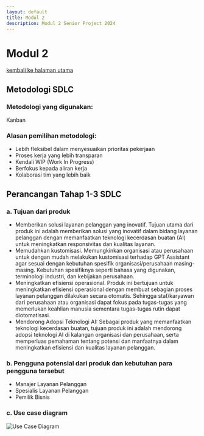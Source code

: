 ```yaml
---
layout: default
title: Modul 2
description: Modul 2 Senior Project 2024
---
```


# **Modul 2**
[kembali ke halaman utama](./)

## **Metodologi SDLC**

### **Metodologi yang digunakan:**
Kanban

### **Alasan pemilihan metodologi:**
- Lebih fleksibel dalam menyesuaikan prioritas pekerjaan
- Proses kerja yang lebih transparan
- Kendali WIP (Work In Progress)
- Berfokus kepada aliran kerja 
- Kolaborasi tim yang lebih baik

## **Perancangan Tahap 1-3 SDLC**

### **a. Tujuan dari produk**
- Memberikan solusi layanan pelanggan yang inovatif. Tujuan utama dari produk ini adalah memberikan solusi yang inovatif dalam bidang layanan pelanggan dengan memanfaatkan teknologi kecerdasan buatan (AI) untuk meningkatkan responsivitas dan kualitas layanan.
- Memudahkan kustomisasi. Memungkinkan organisasi atau perusahaan untuk dengan mudah melakukan kustomisasi terhadap GPT Assistant agar sesuai dengan kebutuhan spesifik organisasi/perusahaan masing-masing. Kebutuhan spesifiknya seperti bahasa yang digunakan, terminologi industri, dan kebijakan perusahaan.
- Meningkatkan efisiensi operasional. Produk ini bertujuan untuk meningkatkan efisiensi operasional dengan membuat sebagian proses layanan pelanggan dilakukan secara otomatis. Sehingga staf/karyawan dari perusahaan atau organisasi dapat fokus pada tugas-tugas yang memerlukan keahlian manusia sementara tugas-tugas rutin dapat diotomatisasi.
- Mendorong Adopsi Teknologi AI: Sebagai produk yang memanfaatkan teknologi kecerdasan buatan, tujuan produk ini adalah mendorong adopsi teknologi AI di kalangan organisasi dan perusahaan, serta memperluas pemahaman tentang potensi dan manfaatnya dalam meningkatkan efisiensi dan kualitas layanan pelanggan.

### **b. Pengguna potensial dari produk dan kebutuhan para pengguna tersebut**
- Manajer Layanan Pelanggan
- Spesialis Layanan Pelanggan
- Pemilik Bisnis

### **c. Use case diagram**
![Use Case Diagram](https://github.com/ahmadzaki2975/CustomerServiceSentinel/assets/91113046/f2e82445-ada3-4432-aa4f-de6cdfc67e7d)